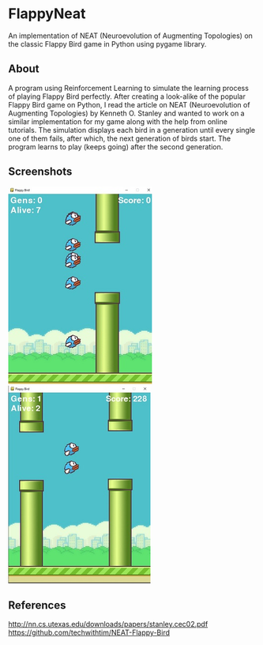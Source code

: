 # FlappyNeat
An implementation of NEAT (Neuroevolution of Augmenting Topologies) on the classic Flappy Bird game in Python using pygame library.

## About
A program using Reinforcement Learning to simulate the learning process of playing Flappy Bird perfectly. After creating a look-alike of the popular Flappy Bird game on Python, I read the article on NEAT (Neuroevolution of Augmenting Topologies) by Kenneth O. Stanley and wanted to work on a similar implementation for my game along with the help from online tutorials. The simulation displays each bird in a generation until every single one of them fails, after which, the next generation of birds start. The program learns to play (keeps going) after the second generation.

## Screenshots
![alt text](https://github.com/mehmetsan/FlappyNeat/blob/main/screenshots/gen0.jpg?raw=true)
![alt text](https://github.com/mehmetsan/FlappyNeat/blob/main/screenshots/gen1.jpg?raw=true)

## References
http://nn.cs.utexas.edu/downloads/papers/stanley.cec02.pdf
<br>
https://github.com/techwithtim/NEAT-Flappy-Bird
